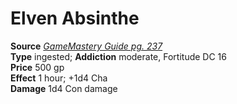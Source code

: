 # Elven Absinthe

**Source** [_GameMastery Guide pg. 237_](http://paizo.com/pathfinderRPG/v5748btpy8ffn)  
**Type** ingested; **Addiction** moderate, Fortitude DC 16  
**Price** 500 gp  
**Effect** 1 hour; +1d4 Cha  
**Damage** 1d4 Con damage
